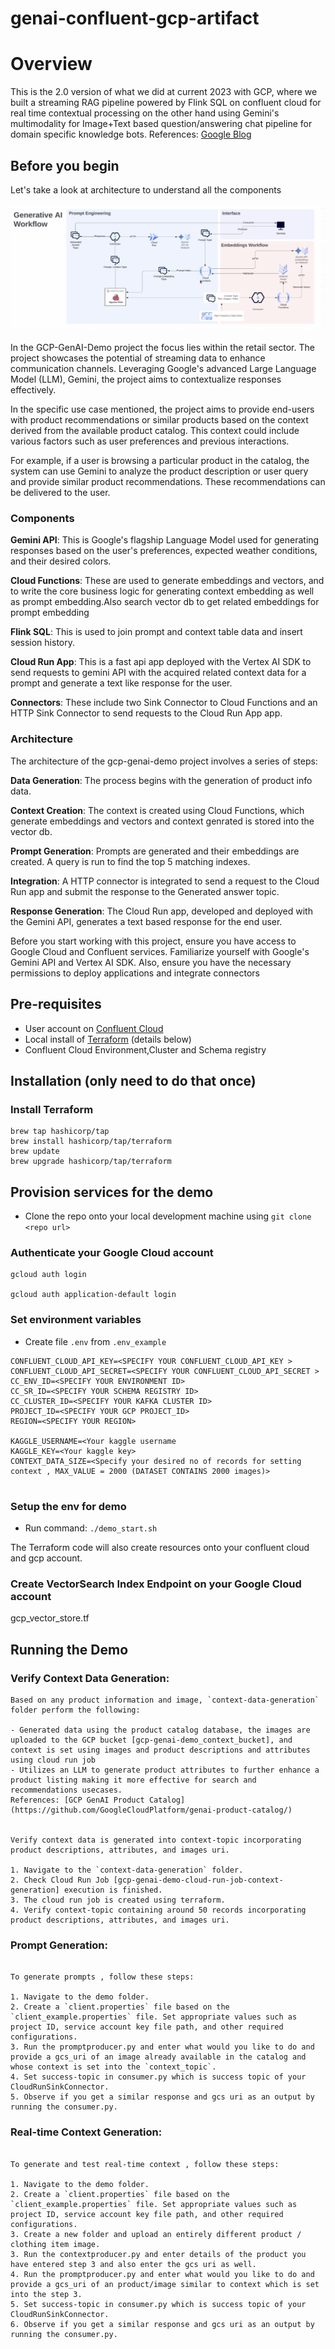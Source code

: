 # genai-confluent-gcp-artifact
# Overview

This is the 2.0 version of what we did at current 2023 with GCP, where we built a streaming RAG pipeline powered by Flink SQL on confluent cloud for real time contextual processing on the other hand using Gemini's multimodality for Image+Text based question/answering chat pipeline for domain specific knowledge bots. References: [Google Blog](https://cloud.google.com/blog/topics/partners/confluent-brings-real-time-capabilities-to-google-cloud-gen-ai)

## Before you begin
Let's take a look at architecture to understand all the components

![image](docs/arc.png)

In the GCP-GenAI-Demo project the focus lies within the retail sector. The project showcases the potential of streaming data to enhance communication channels. Leveraging Google's advanced Large Language Model (LLM), Gemini, the project aims to contextualize responses effectively.

In the specific use case mentioned, the project aims to provide end-users with product recommendations or similar products based on the context derived from the available product catalog. This context could include various factors such as user preferences and previous interactions.

For example, if a user is browsing a particular product in the catalog, the system can use Gemini to analyze the product description or user query and provide similar product recommendations. These recommendations can be delivered to the user.


### Components
**Gemini API**: This is Google's flagship Language Model used for generating responses based on the user's preferences, expected weather conditions, and their desired colors.

**Cloud Functions**: These are used to generate embeddings and vectors, and to write the core business logic for generating context embedding as well as prompt embedding.Also search vector db to get related embeddings for prompt embedding

**Flink SQL**: This is used to join prompt and context table data and insert session history.

**Cloud Run App**: This is a fast api app deployed with the Vertex AI SDK to send requests to gemini API with the acquired related context data for a prompt and generate a text like response for the user.

**Connectors**: These include two Sink Connector to Cloud Functions and an HTTP Sink Connector to send requests to the Cloud Run App app.


### Architecture
The architecture of the gcp-genai-demo project involves a series of steps:

**Data Generation**: The process begins with the generation of product info data.

**Context Creation**: The context is created using Cloud Functions, which generate embeddings and vectors and context genrated is stored into the vector db.

**Prompt Generation**: Prompts are generated and their embeddings are created. A query is run to find the top 5 matching indexes.

**Integration**: A HTTP connector is integrated to send a request to the Cloud Run app and submit the response to the Generated answer topic.

**Response Generation**: The Cloud Run app, developed and deployed with the Gemini API, generates a text based response for the end user.

Before you start working with this project, ensure you have access to Google Cloud and Confluent services. Familiarize yourself with Google's Gemini API and Vertex AI SDK. Also, ensure you have the necessary permissions to deploy applications and integrate connectors


## Pre-requisites
- User account on [Confluent Cloud](https://www.confluent.io/confluent-cloud/tryfree)
- Local install of [Terraform](https://www.terraform.io) (details below)
- Confluent Cloud Environment,Cluster and Schema registry

## Installation (only need to do that once)

### Install Terraform
```
brew tap hashicorp/tap
brew install hashicorp/tap/terraform
brew update
brew upgrade hashicorp/tap/terraform
```

## Provision services for the demo

- Clone the repo onto your local development machine using `git clone <repo url>`

### Authenticate your Google Cloud account
```
gcloud auth login

gcloud auth application-default login  

```

### Set environment variables
- Create file `.env` from `.env_example`
```
CONFLUENT_CLOUD_API_KEY=<SPECIFY YOUR CONFLUENT_CLOUD_API_KEY >
CONFLUENT_CLOUD_API_SECRET=<SPECIFY YOUR CONFLUENT_CLOUD_API_SECRET >
CC_ENV_ID=<SPECIFY YOUR ENVIRONMENT ID>
CC_SR_ID=<SPECIFY YOUR SCHEMA REGISTRY ID>
CC_CLUSTER_ID=<SPECIFY YOUR KAFKA CLUSTER ID>
PROJECT_ID=<SPECIFY YOUR GCP PROJECT_ID>
REGION=<SPECIFY YOUR REGION>

KAGGLE_USERNAME=<Your kaggle username
KAGGLE_KEY=<Your kaggle key>
CONTEXT_DATA_SIZE=<Specify your desired no of records for setting context , MAX_VALUE = 2000 (DATASET CONTAINS 2000 images)>


```

### Setup the env for demo 
- Run command: `./demo_start.sh`

The Terraform code will also create resources onto your confluent cloud and gcp account.

### Create VectorSearch Index Endpoint on your Google Cloud account
gcp_vector_store.tf


## Running the Demo

### Verify Context Data Generation:
```
Based on any product information and image, `context-data-generation` folder perform the following:

- Generated data using the product catalog database, the images are uploaded to the GCP bucket [gcp-genai-demo_context_bucket], and context is set using images and product descriptions and attributes using cloud run job
- Utilizes an LLM to generate product attributes to further enhance a product listing making it more effective for search and recommendations usecases.
References: [GCP GenAI Product Catalog](https://github.com/GoogleCloudPlatform/genai-product-catalog/)


Verify context data is generated into context-topic incorporating product descriptions, attributes, and images uri. 

1. Navigate to the `context-data-generation` folder.
2. Check Cloud Run Job [gcp-genai-demo-cloud-run-job-context-generation] execution is finished.
3. The cloud run job is created using terraform.
4. Verify context-topic containing around 50 records incorporating product descriptions, attributes, and images uri. 

```
### Prompt Generation:
```

To generate prompts , follow these steps:

1. Navigate to the demo folder.
2. Create a `client.properties` file based on the `client_example.properties` file. Set appropriate values such as project ID, service account key file path, and other required configurations.
3. Run the promptproducer.py and enter what would you like to do and provide a gcs_uri of an image already available in the catalog and whose context is set into the `context_topic`.
4. Set success-topic in consumer.py which is success topic of your CloudRunSinkConnector.
5. Observe if you get a similar response and gcs uri as an output by running the consumer.py.

```

### Real-time Context Generation:
```

To generate and test real-time context , follow these steps:

1. Navigate to the demo folder.
2. Create a `client.properties` file based on the `client_example.properties` file. Set appropriate values such as project ID, service account key file path, and other required configurations.
3. Create a new folder and upload an entirely different product / clothing item image. 
3. Run the contextproducer.py and enter details of the product you have entered step 3 and also enter the gcs uri as well.
4. Run the promptproducer.py and enter what would you like to do and provide a gcs_uri of an product/image similar to context which is set into the step 3.
5. Set success-topic in consumer.py which is success topic of your CloudRunSinkConnector.
6. Observe if you get a similar response and gcs uri as an output by running the consumer.py.

```


